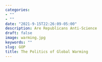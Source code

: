 ```yaml
---
categories:
- ""
- ""
date: "2021-9-15T22:26:09-05:00"
description: Are Republicans Anti-Science
draft: false
image: warming.jpg
keywords: ""
slug: GOP
title: The Politics of Global Warming
---
```


